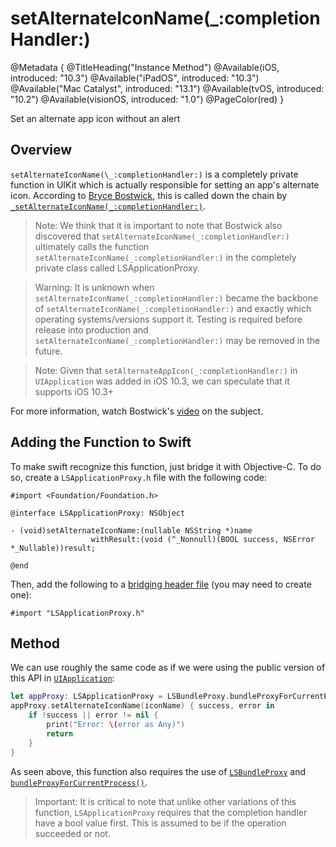 # setAlternateIconName(\_:completionHandler:)

@Metadata {
    @TitleHeading("Instance Method")
    @Available(iOS, introduced: "10.3")
    @Available("iPadOS", introduced: "10.3")
    @Available("Mac Catalyst", introduced: "13.1")
    @Available(tvOS, introduced: "10.2")
    @Available(visionOS, introduced: "1.0")
    @PageColor(red)
}

Set an alternate app icon without an alert

## Overview

`setAlternateIconName(\_:completionHandler:)` is a completely private function in UIKit which is actually responsible for setting an app's alternate icon. According to [Bryce Bostwick](https://bryce.co), this is called down the chain by [`_setAlternateIconName(_:completionHandler:)`](<doc:_setAlternateIconName>).

> Note: We think that it is important to note that Bostwick also discovered that `setAlternateIconName(_:completionHandler:)` ultimately calls the function `setAlternateIconName(_:completionHandler:)` in the completely private class called LSApplicationProxy.

> Warning: It is unknown when `setAlternateIconName(_:completionHandler:)` became the backbone of `setAlternateIconName(_:completionHandler:)` and exactly which operating systems/versions support it. Testing is required before release into production and `setAlternateIconName(_:completionHandler:)` may be removed in the future. 

> Note: Given that `setAlternateAppIcon(_:completionHandler:)` in `UIApplication` was added in iOS 10.3, we can speculate that it supports iOS 10.3+ 

For more information, watch Bostwick's [video](https://www.youtube.com/watch?v=KDVibKGtSVI) on the subject.

## Adding the Function to Swift

To make swift recognize this function, just bridge it with Objective-C. To do so, create a `LSApplicationProxy.h` file with the following code: 
```objc
#import <Foundation/Foundation.h>

@interface LSApplicationProxy: NSObject

- (void)setAlternateIconName:(nullable NSString *)name
                  withResult:(void (^_Nonnull)(BOOL success, NSError *_Nullable))result;

@end
```
Then, add the following  to a [bridging header file](https://developer.apple.com/documentation/swift/importing-objective-c-into-swift) (you may need to create one):
```objc
#import "LSApplicationProxy.h"
```

## Method

We can use roughly the same code as if we were using the public version of this API in [`UIApplication`](<doc:UIApplication>):
```swift
let appProxy: LSApplicationProxy = LSBundleProxy.bundleProxyForCurrentProcess()
appProxy.setAlternateIconName(iconName) { success, error in
    if !success || error != nil {
        print("Error: \(error as Any)")
        return
    }
}
```
As seen above, this function also requires the use of [`LSBundleProxy`](<doc:LSBundleProxy>) and [`bundleProxyForCurrentProcess()`](<doc:bundleProxyForCurrentProcess>).

> Important: It is critical to note that unlike other variations of this function, `LSApplicationProxy` requires that the completion handler have a bool value first. This is assumed to be if the operation succeeded or not.
